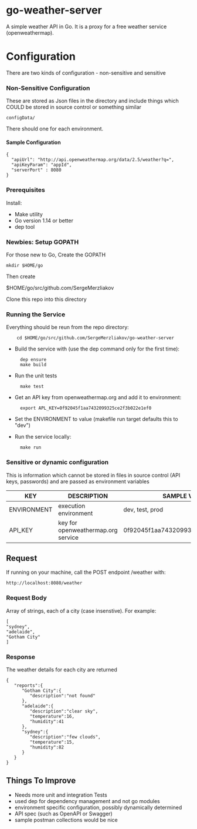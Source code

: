 # go-weather-server
A simple weather API in Go. It is a proxy for a free weather service (openweathermap).

# Configuration

There are two kinds of configuration - non-sensitive and sensitive

### Non-Sensitive Configuration
These are stored as Json files in the directory and include things which COULD be stored in source control or something similar
 
    configData/
    

There should one for each environment.

#### Sample Configuration

    {
      "apiUrl": "http://api.openweathermap.org/data/2.5/weather?q=",
      "apiKeyParam": "appId",
      "serverPort" : 8080
    }


### Prerequisites

Install:
* Make utility 
* Go version 1.14 or better
* dep tool


### Newbies: Setup GOPATH
For those new to Go, Create the GOPATH

    mkdir $HOME/go
    
Then create
   
   $HOME/go/src/github.com/SergeMerzliakov
   
Clone this repo into this directory

### Running the Service
Everything should be reun from the repo directory:

        cd $HOME/go/src/github.com/SergeMerzliakov/go-weather-server

* Build the service with (use the dep command only for the first time):
    

        dep ensure
        make build
    

* Run the unit tests

     
        make test
        
* Get an API key from openweathermap.org and add it to environment:
 

        export APL_KEY=0f92045f1aa7432099325ce2f3b022e1ef0
    

* Set the ENVIRONMENT to value (makefile run target defaults this to "dev")

* Run the service locally:


        make run
    


### Sensitive or dynamic configuration
This is information which cannot be stored in files in source control (API keys, passwords) and are passed as environment variables

| KEY | DESCRIPTION | SAMPLE VALUE|
|-----|-----| ----|
| ENVIRONMENT | execution environment| dev, test, prod|
| API_KEY | key for openweathermap.org service|0f92045f1aa7432099325ce2f3b022e1ef0 |



## Request

If running on your machine, call the POST endpoint /weather with:

    http://localhost:8080/weather


### Request Body
Array of strings, each of a city (case insenstive). For example:


    [
    "sydney",
    "adelaide",
    "Gotham City"
    ]



### Response

The weather details for each city are returned


    {
       "reports":{
          "Gotham City":{
             "description":"not found"
          },
          "adelaide":{
             "description":"clear sky",
             "temperature":16,
             "humidity":41
          },
          "sydney":{
             "description":"few clouds",
             "temperature":15,
             "humidity":82
          }
       }
    }



## Things To Improve

* Needs more unit and integration Tests
* used dep for dependency management and not go modules
* environment specific configuration, possibly dynamically determined
* API spec (such as OpenAPI or Swagger)
* sample postman collections would be nice

